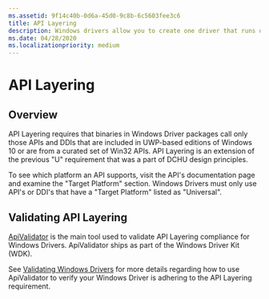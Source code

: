 ```yaml
---
ms.assetid: 9f14c40b-0d6a-45d0-9c8b-6c5603fee3c6
title: API Layering
description: Windows drivers allow you to create one driver that runs on multiple device types, from embedded systems to tablets and PCs.
ms.date: 04/28/2020
ms.localizationpriority: medium
---
```


# API Layering

## Overview

API Layering requires that binaries in Windows Driver packages call only those APIs and DDIs that are included in UWP-based editions of Windows 10 or are from a curated set of Win32 APIs. API Layering is an extension of the previous "U" requirement that was a part of DCHU design principles.

To see which platform an API supports, visit the API's documentation page and examine the "Target Platform" section.  Windows Drivers must only use API's or DDI's that have a "Target Platform" listed as "Universal".

## Validating API Layering  

[ApiValidator](https://docs.microsoft.com/windows-hardware/test/hlk/testref/df4a9671-c2aa-4c81-b964-7247fb4799df) is the main tool used to validate API Layering compliance for Windows Drivers.  ApiValidator ships as part of the Windows Driver Kit (WDK).  

See [Validating Windows Drivers](https://review.docs.microsoft.com/en-us/windows-hardware/drivers/develop/validating-windows-drivers) for more details regarding how to use ApiValidator to verify your Windows Driver is adhering to the API Layering requirement.
